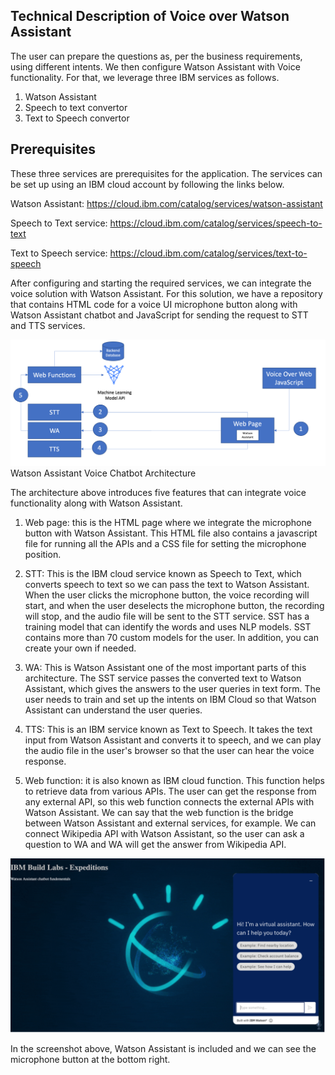 <h2>Technical Description of Voice over Watson Assistant</h2>


The user can prepare the questions as, per the business requirements, using different intents. We then configure Watson Assistant with Voice functionality.  For that, we leverage three IBM services as follows. 

1.	Watson Assistant
2.	Speech to text convertor 
3.	Text to Speech convertor

<h2>Prerequisites</h2>
These three services are prerequisites for the application. The services can be set up using an IBM cloud account by following the links below. 

Watson Assistant: https://cloud.ibm.com/catalog/services/watson-assistant

Speech to Text service: https://cloud.ibm.com/catalog/services/speech-to-text

Text to Speech service: https://cloud.ibm.com/catalog/services/text-to-speech


After configuring and starting the required services, we can integrate the voice solution with Watson Assistant. For this solution, we have a repository that contains HTML code for a voice UI microphone button along with Watson Assistant chatbot and JavaScript for sending the request to STT and TTS services.


![Watson Assistant Voice Chatbot Architecture ](https://github.com/sahil11129/Projects/blob/dd5ed95bdf6da6a79a037cbbb35c9a64d2728779/TZ%20Assets/Image/Picture%201.png)
 Watson Assistant Voice Chatbot Architecture 
 
The architecture above introduces five features that can integrate voice functionality along with Watson Assistant.

1.	Web page: this is the HTML page where we integrate the microphone button with Watson Assistant. This HTML file also contains a javascript file for running all the APIs and a CSS file for setting the microphone position.

2.	STT: This is the IBM cloud service known as Speech to Text, which converts speech to text so we can pass the text to Watson Assistant. When the user clicks the microphone button, the voice recording will start, and when the user deselects the microphone button, the recording will stop, and the audio file will be sent to the STT service. SST has a training model that can identify the words and uses NLP models. SST contains more than 70 custom models for the user.  In addition, you can create your own if needed. 

3.	WA: This is Watson Assistant one of the most important parts of this architecture. The SST service passes the converted text to Watson Assistant, which gives the answers to the user queries in text form. The user needs to train and set up the intents on IBM Cloud so that Watson Assistant can understand the user queries.

4.	 TTS: This is an IBM service known as Text to Speech. It takes the text input from Watson Assistant and converts it to speech, and we can play the audio file in the user's browser so that the user can hear the voice response.

5.	Web function: it is also known as IBM cloud function. This function helps to retrieve data from various APIs. The user can get the response from any external API, so this web function connects the external APIs with Watson Assistant. We can say that the web function is the bridge between Watson Assistant and external services, for example. We can connect Wikipedia API with Watson Assistant, so the user can ask a question to WA and WA will get the answer from Wikipedia API.

![image 2](https://github.com/sahil11129/Projects/blob/dd5ed95bdf6da6a79a037cbbb35c9a64d2728779/TZ%20Assets/Image/2.png)


In the screenshot above, Watson Assistant is included and we can see the microphone button at the bottom right.
